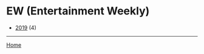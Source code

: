 # EW (Entertainment Weekly)

  * [2019](./ew-entertainment-weekly-2019.md) (4)

----

[Home](../index.md)
